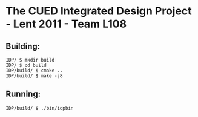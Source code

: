 # The CUED Integrated Design Project - Lent 2011 - Team L108

## Building:  

    IDP/ $ mkdir build
    IDP/ $ cd build
    IDP/build/ $ cmake ..
    IDP/build/ $ make -j8

## Running:

    IDP/build/ $ ./bin/idpbin